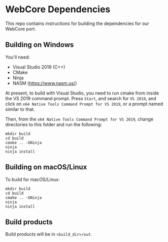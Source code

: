 # WebCore Dependencies

This repo contains instructions for building the dependencies for our WebCore port.

## Building on Windows

You'll need:

 * Visual Studio 2019 (C++)
 * CMake
 * Ninja
 * NASM (https://www.nasm.us/)

At present, to build with Visual Studio, you need to run cmake from inside the
VS 2019 command prompt. Press `Start`, and search for `VS 2019`, and click on
`x64 Native Tools Command Prompt for VS 2019`, or a prompt named similar to
that.

Then, from the `x64 Native Tools Command Prompt for VS 2019`, change directories to this folder and run the following:

```
mkdir build
cd build
cmake .. -GNinja
ninja
ninja install
```
 
 ## Building on macOS/Linux
 
To build for macOS/Linux:

```
mkdir build
cd build
cmake .. -GNinja
ninja
ninja install
```

## Build products

Build products will be in `<build_dir>/out`.
